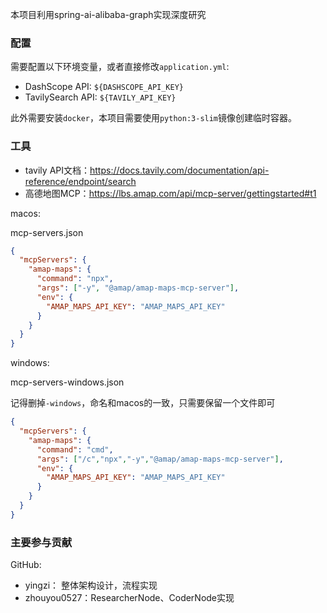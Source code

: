 本项目利用spring-ai-alibaba-graph实现深度研究

### 配置

需要配置以下环境变量，或者直接修改`application.yml`:
- DashScope API: `${DASHSCOPE_API_KEY}`
- TavilySearch API: `${TAVILY_API_KEY}`

此外需要安装`docker`，本项目需要使用`python:3-slim`镜像创建临时容器。

### 工具
- tavily API文档：https://docs.tavily.com/documentation/api-reference/endpoint/search
- 高德地图MCP：https://lbs.amap.com/api/mcp-server/gettingstarted#t1

macos:

mcp-servers.json

```json
{
  "mcpServers": {
    "amap-maps": {
      "command": "npx",
      "args": ["-y", "@amap/amap-maps-mcp-server"],
      "env": {
        "AMAP_MAPS_API_KEY": "AMAP_MAPS_API_KEY"
      }
    }
  }
}
```

windows:

mcp-servers-windows.json

记得删掉`-windows`，命名和macos的一致，只需要保留一个文件即可

```json
{
  "mcpServers": {
    "amap-maps": {
      "command": "cmd",
      "args": ["/c","npx","-y","@amap/amap-maps-mcp-server"],
      "env": {
        "AMAP_MAPS_API_KEY": "AMAP_MAPS_API_KEY"
      }
    }
  }
}
```



### 主要参与贡献
GitHub: 
- yingzi： 整体架构设计，流程实现
- zhouyou0527：ResearcherNode、CoderNode实现
